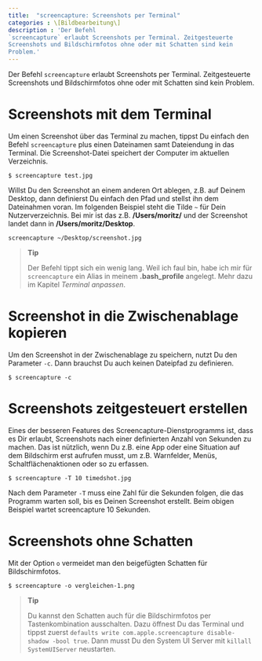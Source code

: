```yaml
---
title:  "screencapture: Screenshots per Terminal"
categories : \[Bildbearbeitung\]
description : 'Der Befehl
`screencapture` erlaubt Screenshots per Terminal. Zeitgesteuerte
Screenshots und Bildschirmfotos ohne oder mit Schatten sind kein
Problem.'
---
```



Der Befehl `screencapture` erlaubt Screenshots per Terminal.
Zeitgesteuerte Screenshots und Bildschirmfotos ohne oder mit Schatten
sind kein Problem.

# Screenshots mit dem Terminal

Um einen Screenshot über das Terminal zu machen, tippst Du einfach den
Befehl `screencapture` plus einen Dateinamen samt Dateiendung in das
Terminal. Die Screenshot-Datei speichert der Computer im aktuellen
Verzeichnis.

    $ screencapture test.jpg

Willst Du den Screenshot an einem anderen Ort ablegen, z.B. auf Deinem
Desktop, dann definierst Du einfach den Pfad und stellst ihn dem
Dateinahmen voran. Im folgenden Beispiel steht die Tilde `~` für Dein
Nutzerverzeichnis. Bei mir ist das z.B. **/Users/moritz/** und der
Screenshot landet dann in **/Users/moritz/Desktop**.

    screencapture ~/Desktop/screenshot.jpg

> **Tip**
> 
> Der Befehl tippt sich ein wenig lang. Weil ich faul bin, habe ich mir
> für `screencapture` ein Alias in meinem **.bash\_profile** angelegt.
> Mehr dazu im Kapitel *Terminal anpassen*.

# Screenshot in die Zwischenablage kopieren

Um den Screenshot in der Zwischenablage zu speichern, nutzt Du den
Parameter `-c`. Dann brauchst Du auch keinen Dateipfad zu definieren.

    $ screencapture -c

# Screenshots zeitgesteuert erstellen

Eines der besseren Features des Screencapture-Dienstprogramms ist, dass
es Dir erlaubt, Screenshots nach einer definierten Anzahl von Sekunden
zu machen. Das ist nützlich, wenn Du z.B. eine App oder eine Situation
auf dem Bildschirm erst aufrufen musst, um z.B. Warnfelder, Menüs,
Schaltflächenaktionen oder so zu erfassen.

    $ screencapture -T 10 timedshot.jpg

Nach dem Parameter `-T` muss eine Zahl für die Sekunden folgen, die das
Programm warten soll, bis es Deinen Screenshot erstellt. Beim obigen
Beispiel wartet screencapture 10 Sekunden.

# Screenshots ohne Schatten

Mit der Option `o` vermeidet man den beigefügten Schatten für
Bildschirmfotos.

    $ screencapture -o vergleichen-1.png

> **Tip**
> 
> Du kannst den Schatten auch für die Bildschirmfotos per
> Tastenkombination ausschalten. Dazu öffnest Du das Terminal und tippst
> zuerst `defaults write com.apple.screencapture disable-shadow -bool
> true`. Dann musst Du den System UI Server mit `killall SystemUIServer`
> neustarten.
